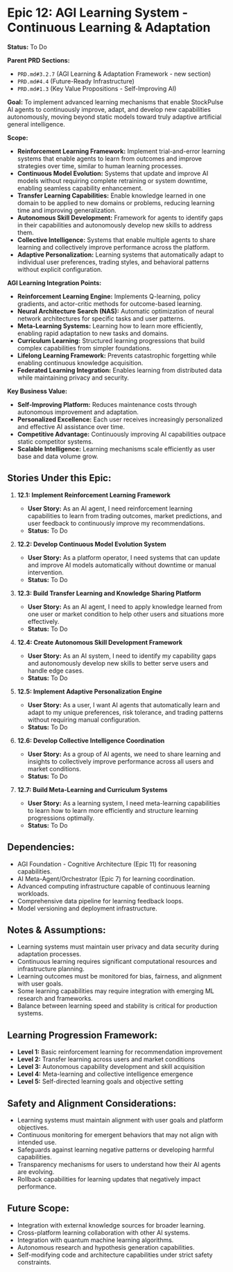# Epic 12: AGI Learning System - Continuous Learning & Adaptation

**Status:** To Do

**Parent PRD Sections:**
*   `PRD.md#3.2.7` (AGI Learning & Adaptation Framework - new section)
*   `PRD.md#4.4` (Future-Ready Infrastructure)
*   `PRD.md#1.3` (Key Value Propositions - Self-Improving AI)

**Goal:** To implement advanced learning mechanisms that enable StockPulse AI agents to continuously improve, adapt, and develop new capabilities autonomously, moving beyond static models toward truly adaptive artificial general intelligence.

**Scope:**
*   **Reinforcement Learning Framework:** Implement trial-and-error learning systems that enable agents to learn from outcomes and improve strategies over time, similar to human learning processes.
*   **Continuous Model Evolution:** Systems that update and improve AI models without requiring complete retraining or system downtime, enabling seamless capability enhancement.
*   **Transfer Learning Capabilities:** Enable knowledge learned in one domain to be applied to new domains or problems, reducing learning time and improving generalization.
*   **Autonomous Skill Development:** Framework for agents to identify gaps in their capabilities and autonomously develop new skills to address them.
*   **Collective Intelligence:** Systems that enable multiple agents to share learning and collectively improve performance across the platform.
*   **Adaptive Personalization:** Learning systems that automatically adapt to individual user preferences, trading styles, and behavioral patterns without explicit configuration.

**AGI Learning Integration Points:**
*   **Reinforcement Learning Engine:** Implements Q-learning, policy gradients, and actor-critic methods for outcome-based learning.
*   **Neural Architecture Search (NAS):** Automatic optimization of neural network architectures for specific tasks and user patterns.
*   **Meta-Learning Systems:** Learning how to learn more efficiently, enabling rapid adaptation to new tasks and domains.
*   **Curriculum Learning:** Structured learning progressions that build complex capabilities from simpler foundations.
*   **Lifelong Learning Framework:** Prevents catastrophic forgetting while enabling continuous knowledge acquisition.
*   **Federated Learning Integration:** Enables learning from distributed data while maintaining privacy and security.

**Key Business Value:**
*   **Self-Improving Platform:** Reduces maintenance costs through autonomous improvement and adaptation.
*   **Personalized Excellence:** Each user receives increasingly personalized and effective AI assistance over time.
*   **Competitive Advantage:** Continuously improving AI capabilities outpace static competitor systems.
*   **Scalable Intelligence:** Learning mechanisms scale efficiently as user base and data volume grow.

## Stories Under this Epic:

1.  **12.1: Implement Reinforcement Learning Framework**
    *   **User Story:** As an AI agent, I need reinforcement learning capabilities to learn from trading outcomes, market predictions, and user feedback to continuously improve my recommendations.
    *   **Status:** To Do

2.  **12.2: Develop Continuous Model Evolution System**
    *   **User Story:** As a platform operator, I need systems that can update and improve AI models automatically without downtime or manual intervention.
    *   **Status:** To Do

3.  **12.3: Build Transfer Learning and Knowledge Sharing Platform**
    *   **User Story:** As an AI agent, I need to apply knowledge learned from one user or market condition to help other users and situations more effectively.
    *   **Status:** To Do

4.  **12.4: Create Autonomous Skill Development Framework**
    *   **User Story:** As an AI system, I need to identify my capability gaps and autonomously develop new skills to better serve users and handle edge cases.
    *   **Status:** To Do

5.  **12.5: Implement Adaptive Personalization Engine**
    *   **User Story:** As a user, I want AI agents that automatically learn and adapt to my unique preferences, risk tolerance, and trading patterns without requiring manual configuration.
    *   **Status:** To Do

6.  **12.6: Develop Collective Intelligence Coordination**
    *   **User Story:** As a group of AI agents, we need to share learning and insights to collectively improve performance across all users and market conditions.
    *   **Status:** To Do

7.  **12.7: Build Meta-Learning and Curriculum Systems**
    *   **User Story:** As a learning system, I need meta-learning capabilities to learn how to learn more efficiently and structure learning progressions optimally.
    *   **Status:** To Do

## Dependencies:

*   AGI Foundation - Cognitive Architecture (Epic 11) for reasoning capabilities.
*   AI Meta-Agent/Orchestrator (Epic 7) for learning coordination.
*   Advanced computing infrastructure capable of continuous learning workloads.
*   Comprehensive data pipeline for learning feedback loops.
*   Model versioning and deployment infrastructure.

## Notes & Assumptions:

*   Learning systems must maintain user privacy and data security during adaptation processes.
*   Continuous learning requires significant computational resources and infrastructure planning.
*   Learning outcomes must be monitored for bias, fairness, and alignment with user goals.
*   Some learning capabilities may require integration with emerging ML research and frameworks.
*   Balance between learning speed and stability is critical for production systems.

## Learning Progression Framework:

*   **Level 1:** Basic reinforcement learning for recommendation improvement
*   **Level 2:** Transfer learning across users and market conditions  
*   **Level 3:** Autonomous capability development and skill acquisition
*   **Level 4:** Meta-learning and collective intelligence emergence
*   **Level 5:** Self-directed learning goals and objective setting

## Safety and Alignment Considerations:

*   Learning systems must maintain alignment with user goals and platform objectives.
*   Continuous monitoring for emergent behaviors that may not align with intended use.
*   Safeguards against learning negative patterns or developing harmful capabilities.
*   Transparency mechanisms for users to understand how their AI agents are evolving.
*   Rollback capabilities for learning updates that negatively impact performance.

## Future Scope:
*   Integration with external knowledge sources for broader learning.
*   Cross-platform learning collaboration with other AI systems.
*   Integration with quantum machine learning algorithms.
*   Autonomous research and hypothesis generation capabilities.
*   Self-modifying code and architecture capabilities under strict safety constraints. 